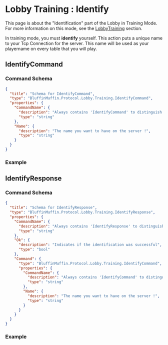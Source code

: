 # Lobby Training : Identify

This page is about the "Identification" part of the Lobby in Training Mode. For more information on this mode, see the [LobbyTraining]({Link:LobbyTraining}) section.

In training mode, you must **identify** yourself. This action puts a unique name to your Tcp Connection for the server. This name will be used as your playername on every table that you will play.

## IdentifyCommand

### Command Schema

```json
{
  "title": "Schema for IdentifyCommand",
  "type": "BluffinMuffin.Protocol.Lobby.Training.IdentifyCommand",
  "properties": {
    "CommandName": {
      "description": "Always contains 'IdentifyCommand' to distinguish the command from others.",
      "type": "string"
    },
    "Name": {
      "description": "The name you want to have on the server !",
      "type": "string"
    }
  }
}
```

### Example

## IdentifyResponse

### Command Schema

```json
{
  "title": "Schema for IdentifyResponse",
  "type": "BluffinMuffin.Protocol.Lobby.Training.IdentifyResponse",
  "properties": {
    "CommandName": {
      "description": "Always contains 'IdentifyResponse' to distinguish the command from others.",
      "type": "string"
    },
    "Ok": {
      "description": "Indicates if the identification was successful",
      "type": "bool"
    },
    "Command": {
      "type": "BluffinMuffin.Protocol.Lobby.Training.IdentifyCommand",
      "properties": {
        "CommandName": {
          "description": "Always contains 'IdentifyCommand' to distinguish the command from others.",
          "type": "string"
        },
        "Name": {
          "description": "The name you want to have on the server !",
          "type": "string"
        }
      }
    }
  }
}
```

### Example

